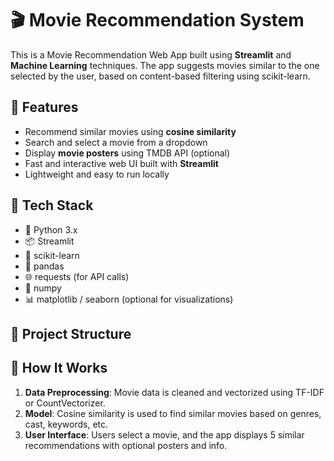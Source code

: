 
# 🎬 Movie Recommendation System

This is a Movie Recommendation Web App built using **Streamlit** and **Machine Learning** techniques. The app suggests movies similar to the one selected by the user, based on content-based filtering using scikit-learn.

## 🚀 Features

- Recommend similar movies using **cosine similarity**
- Search and select a movie from a dropdown
- Display **movie posters** using TMDB API (optional)
- Fast and interactive web UI built with **Streamlit**
- Lightweight and easy to run locally

## 🧰 Tech Stack

- 🐍 Python 3.x
- 📦 Streamlit
- 📘 scikit-learn
- 🐼 pandas
- 🌐 requests (for API calls)
- 🔢 numpy
- 📊 matplotlib / seaborn (optional for visualizations)

## 📂 Project Structure


## 🧪 How It Works

1. **Data Preprocessing**: Movie data is cleaned and vectorized using TF-IDF or CountVectorizer.
2. **Model**: Cosine similarity is used to find similar movies based on genres, cast, keywords, etc.
3. **User Interface**: Users select a movie, and the app displays 5 similar recommendations with optional posters and info.
